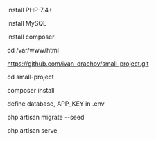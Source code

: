 install PHP-7.4+

install MySQL

install composer

cd /var/www/html

https://github.com/ivan-drachov/small-project.git

cd small-project

composer install

define database, APP_KEY in .env

php artisan migrate --seed

php artisan serve
